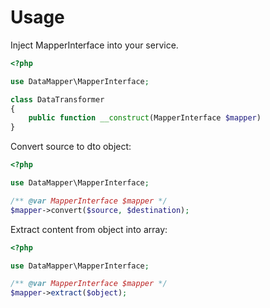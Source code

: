 # Usage

Inject MapperInterface into your service.
```php
<?php

use DataMapper\MapperInterface;

class DataTransformer
{
    public function __construct(MapperInterface $mapper)
}
```

Convert source to dto object:
```php
<?php

use DataMapper\MapperInterface;

/** @var MapperInterface $mapper */
$mapper->convert($source, $destination);
```

Extract content from object into array:
```php
<?php

use DataMapper\MapperInterface;

/** @var MapperInterface $mapper */
$mapper->extract($object);
```